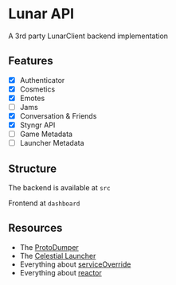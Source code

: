 # Lunar API

A 3rd party LunarClient backend implementation

## Features

- [x] Authenticator
- [x] Cosmetics
- [x] Emotes
- [ ] Jams
- [x] Conversation & Friends
- [x] Styngr API
- [ ] Game Metadata
- [ ] Launcher Metadata

## Structure

The backend is available at `src`

Frontend at `dashboard`

## Resources

- The [ProtoDumper](https://github.com/ManTouQAQ/ProtoDumper)
- The [Celestial Launcher](https://github.com/earthsworth/celestial)
- Everything about [serviceOverride](https://github.com/earthsworth/celestial/wiki/Service-Override)
- Everything about [reactor](https://projectreactor.io/)